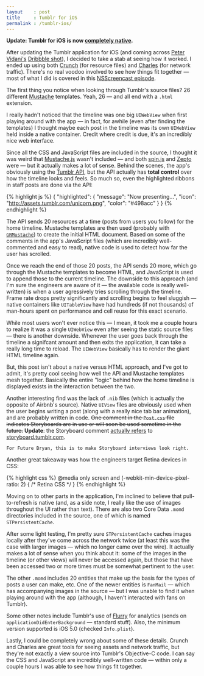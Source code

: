 ```yaml
---
layout    : post
title     : Tumblr for iOS
permalink : /tumblr-ios/
---
```


**Update: Tumblr for iOS is now [completely native](http://bryan.io/post/35271499014/tumblr-for-iphone-is-now-100-native).**

After updating the Tumblr application for iOS (and coming across [Peter
Vidani's](http://twitter.com/pter) [Dribbble
shot](http://dribbble.com/shots/718740-Tumblr-for-iPhone-3-1)), I decided to
take a stab at seeing how it worked. I ended up using both
[Crunch](http://www.pragmaticcode.com/crunch/) (for resource files) and
[Charles](http://www.charlesproxy.com/) (for network traffic). There's no real
voodoo involved to see how things fit together &mdash; most of what I did is
covered in this [NSScreencast episode](http://nsscreencast.com/episodes/20-dissecting-apps).

The first thing you notice when looking through Tumblr's source
files? 26 different [Mustache](http://mustache.github.com/) templates. Yeah, 26 &mdash;
and all end with a `.html` extension. 

I really hadn't noticed that the timeline was one big `UIWebView` when first
playing around with the app &mdash; in fact, for awhile (even after finding the
templates) I thought maybe each post in the timeline was its own `UIWebView`
held inside a native container. Credit where credit is due, it's an incredibly
nice web interface.

Since all the CSS and JavaScript files are included in the source, I thought it
was weird that [Mustache.js](https://github.com/janl/mustache.js/) wasn't
included &mdash; and both [spin.js](http://fgnass.github.com/spin.js/) and
[Zepto](http://zeptojs.com/) were &mdash; but it actually makes a lot of sense.
Behind the scenes, the app's obviously using the [Tumblr API](http://www.tumblr.com/docs/en/api/v2),
but the API actually has **total control** over how the timeline looks and feels.
So much so, even the highlighted ribbons in staff posts are done via the API:

{% highlight js %}
{
  "highlighted": {
      "message": "Now presenting...",
      "icon": "http://assets.tumblr.com/unicorn.png",
      "color": "#498acc"
  }
}
{% endhighlight %}

The API sends 20 resources at a time (posts from users you follow) for the home
timeline. Mustache templates are then used (probably with
[`GRMustache`](https://github.com/groue/GRMustache)) to create the initial HTML
document. Based on some of the comments in the app's JavaScript files (which are
incredibly well-commented and easy to read), native code is used to
detect how far the user has scrolled.

Once we reach the end of those 20 posts, the API sends 20 more, which go through
the Mustache templates to become HTML, and JavaScript is used to append those to
the current timeline. The downside to this approach (and I'm sure the engineers
are aware of it &mdash; the available code is really well-written) is when a
user agressively tries scrolling through the timeline. Frame rate drops pretty
significantly and scrolling begins to feel sluggish &mdash; native containers
like `UITableView` have had hundreds (if not thousands) of man-hours spent on
performance and cell reuse for this exact scenario.

While most users won't ever notice this &mdash; I mean, it took me a couple
hours to realize it was a single `UIWebView` even after seeing the static source
files &mdash; there is another downside. Whenever the user goes back through the
timeline a signifcant amount and then exits the application, it can take a
really long time to reload. The `UIWebView` basically has to render the giant
HTML timeline again.

But, this post isn't about a native versus HTML approach, and I've got to admit,
it's pretty cool seeing how well the API and Mustache templates mesh together.
Basically the entire "logic" behind how the home timeline is displayed exists in
the interaction between the two.

Another interesting find was the lack of `.nib` files (which is actually the
opposite of Airbnb's source). Native `UIView` files are obviously used
when the user begins writing a post (along with a really nice tab bar
animation), and are probably written in code. <strike>One comment in the
<code>Post.css</code> file indicates Storyboards are in use or will soon be used
sometime in the future.</strike> **Update**: the Storyboard comment [actually
refers](https://twitter.com/irace/status/244611981120786433) to
[storyboard.tumblr.com](http://storyboard.tumblr.com).

    For Future Bryan, this is to make Storyboard interviews look right.

Another great takeaway was how the engineers target Retina devices in CSS:

{% highlight css %}
@media only screen and (-webkit-min-device-pixel-ratio: 2) {
    /* Retina CSS */
}
{% endhighlight %}

Moving on to other parts in the application, I'm inclined to believe that
pull-to-refresh is native (and, as a side note, I really like the use of images
throughout the UI rather than text). There are also two Core Data `.momd`
directories included in the source, one of which is named `STPersistentCache`.

After some light testing, I'm pretty sure `STPersistentCache` caches images
locally after they've come across the network twice (at least this was the case
with larger images &mdash; which no longer came over the wire). It actually
makes a lot of sense when you think about it: some of the images in the timeline
(or other views) will never be accessed again, but those that have been accessed
two or more times must be somewhat pertinent to the user.

The other `.momd` includes 20 entities that make up the basis for the types of
posts a user can make, etc. One of the newer entities is `FanMail` &mdash; which
has accompanying images in the source &mdash; but I was unable to find it when
playing around with the app (although, I haven't interacted with fans on
Tumblr).

Some other notes include Tumblr's use of [Flurry](http://www.flurry.com/) for
analytics (sends on `applicationDidEnterBackground` &mdash; standard stuff).
Also, the minimum version supported is iOS 5.0 (checked `Info.plist`).

Lastly, I could be completely wrong about some of these details. Crunch and
Charles are great tools for seeing assets and network traffic, but they're not
exactly a view source into Tumblr's Objective-C code.  I can say the CSS and
JavaScript are incredibly well-written code &mdash; within only a couple hours I was
able to see how things fit together.
